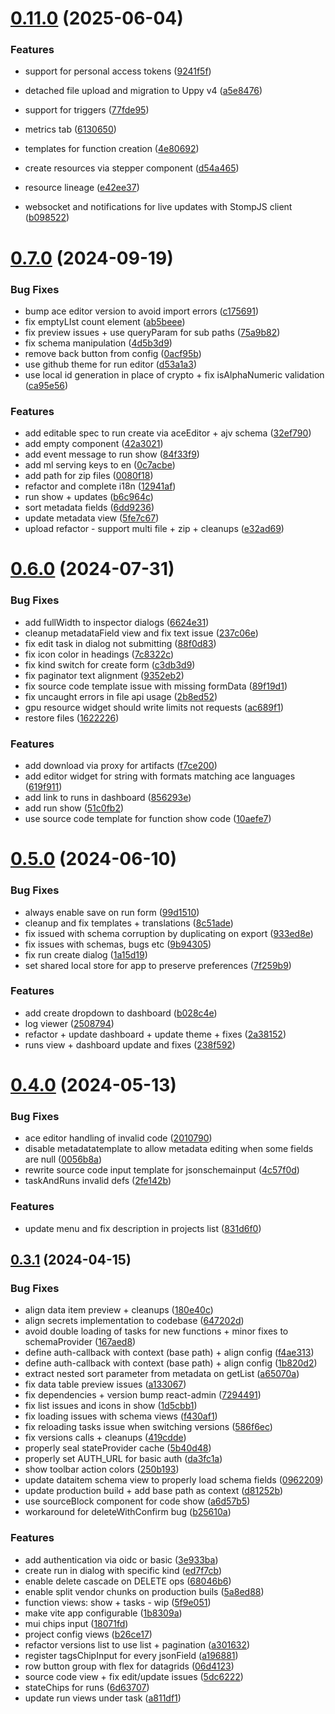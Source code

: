 # [0.11.0](https://github.com/scc-digitalhub/digitalhub-console/compare/0.7.0...0.11.0) (2025-06-04)


### Features

* support for personal access tokens ([9241f5f](https://github.com/scc-digitalhub/digitalhub-console/commit/9241f5f9ec3a345323008fa2b0e6f7c5fba18b4a))

* detached file upload and migration to Uppy v4 ([a5e8476](https://github.com/scc-digitalhub/digitalhub-console/commit/a5e8476c529d1605cd13030ae48326bf3549a289))

* support for triggers ([77fde95](https://github.com/scc-digitalhub/digitalhub-console/commit/77fde95eee6409e6ee284828875652ba19ca6447))

* metrics tab ([6130650](https://github.com/scc-digitalhub/digitalhub-console/commit/613065035403631c5ec3400f5ca4126b59fa9e28))

* templates for function creation ([4e80692](https://github.com/scc-digitalhub/digitalhub-console/commit/4e80692845c6f3a8eb2f421267b5991d21915aed))

* create resources via stepper component ([d54a465](https://github.com/scc-digitalhub/digitalhub-console/commit/d54a465e0ed8529bb8255affdb32fd4c76ea3af3))

* resource lineage ([e42ee37](https://github.com/scc-digitalhub/digitalhub-console/commit/e42ee37e835cae25c58d5fb79c947428c419900b))

* websocket and notifications for live updates with StompJS client ([b098522](https://github.com/scc-digitalhub/digitalhub-console/commit/b09852217178d841e8354355a1f7bd102b107306))


# [0.7.0](https://github.com/scc-digitalhub/digitalhub-console/compare/0.6.0...0.7.0) (2024-09-19)


### Bug Fixes

* bump ace editor version to avoid import errors ([c175691](https://github.com/scc-digitalhub/digitalhub-console/commit/c175691cf1570e454b710e716df37026780153c4))
* fix emptyLIst count element ([ab5beee](https://github.com/scc-digitalhub/digitalhub-console/commit/ab5beeeb8d5b292699e0b5c9d4722471f3e8483d))
* fix preview issues + use queryParam for sub paths ([75a9b82](https://github.com/scc-digitalhub/digitalhub-console/commit/75a9b82bfef2bcae3fd4d84c28e0667b551a9302))
* fix schema manipulation ([4d5b3d9](https://github.com/scc-digitalhub/digitalhub-console/commit/4d5b3d9552874a35989356a299c0e10edd5e4d4c))
* remove back button from config ([0acf95b](https://github.com/scc-digitalhub/digitalhub-console/commit/0acf95b726eb4cfa4ceee52a500344b3724c2755))
* use github theme for run editor ([d53a1a3](https://github.com/scc-digitalhub/digitalhub-console/commit/d53a1a35a4b571a303a7970d2a6827662c0dc989))
* use local id generation in place of crypto + fix isAlphaNumeric validation ([ca95e56](https://github.com/scc-digitalhub/digitalhub-console/commit/ca95e56ecc1fe18bbfc8f94ea6d00b3ed24c0ff2))


### Features

* add editable spec to run create via aceEditor + ajv schema ([32ef790](https://github.com/scc-digitalhub/digitalhub-console/commit/32ef79015b859e1c730c5d60d8bc8baa80a0a20a))
* add empty component ([42a3021](https://github.com/scc-digitalhub/digitalhub-console/commit/42a3021dbf3999c39d91d236350a57bc6f81cf2c))
* add event message to run show ([84f33f9](https://github.com/scc-digitalhub/digitalhub-console/commit/84f33f9ad7d6b84923adeb0fdad9973220253d20))
* add ml serving keys to en ([0c7acbe](https://github.com/scc-digitalhub/digitalhub-console/commit/0c7acbe98cdba151bd18428d2a97b20c71608b52))
* add path for zip files ([0080f18](https://github.com/scc-digitalhub/digitalhub-console/commit/0080f18233acf51caee4b13b2e622bfcb2b265a2))
* refactor and complete i18n ([12941af](https://github.com/scc-digitalhub/digitalhub-console/commit/12941af199eb0b7c895a667cdf34ad3f18d1a0f3))
* run show + updates ([b6c964c](https://github.com/scc-digitalhub/digitalhub-console/commit/b6c964c010a7e4383e188453266362ae8cf3bf19))
* sort metadata fields ([6dd9236](https://github.com/scc-digitalhub/digitalhub-console/commit/6dd9236e46e27c96e1753ca5697f8b8585277da9))
* update metadata view ([5fe7c67](https://github.com/scc-digitalhub/digitalhub-console/commit/5fe7c67c1029a953ab3e6d90dea5b37447ca48de))
* upload refactor - support multi file + zip + cleanups ([e32ad69](https://github.com/scc-digitalhub/digitalhub-console/commit/e32ad698c876ab09de4604862a3dc5a78494344b))



# [0.6.0](https://github.com/scc-digitalhub/digitalhub-console/compare/0.5.0...0.6.0) (2024-07-31)


### Bug Fixes

* add fullWidth to inspector dialogs ([6624e31](https://github.com/scc-digitalhub/digitalhub-console/commit/6624e312fd33ed043bfa0d9559fd7962f6d2f5fc))
* cleanup metadataField view and fix text issue ([237c06e](https://github.com/scc-digitalhub/digitalhub-console/commit/237c06e2c60ce6ed551179b4e00c65a8427263fd))
* fix edit task in dialog not submitting ([88f0d83](https://github.com/scc-digitalhub/digitalhub-console/commit/88f0d83f2bf7e5773af2aa8f0fc544487ac9dbf2))
* fix icon color in headings ([7c8322c](https://github.com/scc-digitalhub/digitalhub-console/commit/7c8322ccd828e3da1c9ec6320d8c33d71493be2d))
* fix kind switch for create form ([c3db3d9](https://github.com/scc-digitalhub/digitalhub-console/commit/c3db3d980a177ea0569d33083ce2a4a5f9f1fd39))
* fix paginator text alignment ([9352eb2](https://github.com/scc-digitalhub/digitalhub-console/commit/9352eb209e4ac4f69e39f07e4a945089475e7600))
* fix source code template issue with missing formData ([89f19d1](https://github.com/scc-digitalhub/digitalhub-console/commit/89f19d116950660773a5c2dcb19dd5c84b556582))
* fix uncaught errors in file api usage ([2b8ed52](https://github.com/scc-digitalhub/digitalhub-console/commit/2b8ed521c437e78d6dc84290f5c5468682bd8784))
* gpu resource widget should write limits not requests ([ac689f1](https://github.com/scc-digitalhub/digitalhub-console/commit/ac689f1a365ad118759baa86aacc3b0e99633587))
* restore files ([1622226](https://github.com/scc-digitalhub/digitalhub-console/commit/1622226b34d11889688111e4a6a02837386a314f))


### Features

* add download via proxy for artifacts ([f7ce200](https://github.com/scc-digitalhub/digitalhub-console/commit/f7ce200af471d518bc68c1d445ce76b9831e56b3))
* add editor widget for string with formats matching ace languages ([619f911](https://github.com/scc-digitalhub/digitalhub-console/commit/619f9118464797d3d66ac89351e495f54ddbe2d0))
* add link to runs in dashboard ([856293e](https://github.com/scc-digitalhub/digitalhub-console/commit/856293e2e776eab6c460d904bfe2370907ea4c36))
* add run show ([51c0fb2](https://github.com/scc-digitalhub/digitalhub-console/commit/51c0fb209cf33a2da13b897a340ab5d3cd1cdbcd))
* use source code template for function show code ([10aefe7](https://github.com/scc-digitalhub/digitalhub-console/commit/10aefe7a73801c8b65b425425dd10e4414c0b53e))



# [0.5.0](https://github.com/scc-digitalhub/digitalhub-console/compare/0.4.0...0.5.0) (2024-06-10)


### Bug Fixes

* always enable save on run form ([99d1510](https://github.com/scc-digitalhub/digitalhub-console/commit/99d1510b291b4a0cea5af3b470f60ea9a49b781c))
* cleanup and fix templates + translations ([8c51ade](https://github.com/scc-digitalhub/digitalhub-console/commit/8c51ade56f707856ee796ae41a1f7c7fd47447a3))
* fix issued with schema corruption by duplicating on export ([933ed8e](https://github.com/scc-digitalhub/digitalhub-console/commit/933ed8e23eeeaf80ac8cb68bb61f73beb297dfd8))
* fix issues with schemas, bugs etc ([9b94305](https://github.com/scc-digitalhub/digitalhub-console/commit/9b943052e53c62226ef9b149129df99019414caf))
* fix run create dialog ([1a15d19](https://github.com/scc-digitalhub/digitalhub-console/commit/1a15d19cbd13470f850071f374f12d97725781a8))
* set shared local store for app to preserve preferences ([7f259b9](https://github.com/scc-digitalhub/digitalhub-console/commit/7f259b98f12ceca82cd8ca3e18c35e20882454ae))


### Features

* add create dropdown to dashboard ([b028c4e](https://github.com/scc-digitalhub/digitalhub-console/commit/b028c4e771c125c8a079d37bb1e24b2cc7f3ecbb))
* log viewer ([2508794](https://github.com/scc-digitalhub/digitalhub-console/commit/2508794fb8add72bf65c3dd40be25177fab9ecb3))
* refactor + update dashboard + update theme + fixes ([2a38152](https://github.com/scc-digitalhub/digitalhub-console/commit/2a38152603de0731c0965027a479e2ed843a2f66))
* runs view + dashboard update and fixes ([238f592](https://github.com/scc-digitalhub/digitalhub-console/commit/238f592ec7cbc3c40ff30d92b2888c974d18a239))



# [0.4.0](https://github.com/scc-digitalhub/digitalhub-console/compare/0.3.1...0.4.0) (2024-05-13)


### Bug Fixes

* ace editor handling of invalid code ([2010790](https://github.com/scc-digitalhub/digitalhub-console/commit/2010790641dd777d7008c6ec203aaf2e55d46224))
* disable metadatatemplate to allow metadata editing when some fields are null ([0056b8a](https://github.com/scc-digitalhub/digitalhub-console/commit/0056b8a32742fae68d478ed45c31b8abbaa985f6))
* rewrite source code input template for jsonschemainput ([4c57f0d](https://github.com/scc-digitalhub/digitalhub-console/commit/4c57f0d078e543a8170b35bda37cddc0e38e877e))
* taskAndRuns invalid defs ([2fe142b](https://github.com/scc-digitalhub/digitalhub-console/commit/2fe142bb6be3d204b74bec90f1ba45d4db71ee13))


### Features

* update menu and fix description in projects list ([831d6f0](https://github.com/scc-digitalhub/digitalhub-console/commit/831d6f0a814eaff88c2af0335538c5ffc294fd91))



## [0.3.1](https://github.com/scc-digitalhub/digitalhub-console/compare/06d4123e151c13d0217059a8e815ba98b3fa74c4...0.3.1) (2024-04-15)


### Bug Fixes

* align data item preview + cleanups ([180e40c](https://github.com/scc-digitalhub/digitalhub-console/commit/180e40c2b2d8815c0b6ae3799a19ae92b9d816b8))
* align secrets implementation to codebase ([647202d](https://github.com/scc-digitalhub/digitalhub-console/commit/647202d8261819a26dfba32fd06ab3261986819f))
* avoid double loading of tasks for new functions + minor fixes to schemaProvider ([167aed8](https://github.com/scc-digitalhub/digitalhub-console/commit/167aed862e37317e871084a45e7c52c363739595))
* define auth-callback with context (base path) + align config ([f4ae313](https://github.com/scc-digitalhub/digitalhub-console/commit/f4ae31382d7bb1f303a7109172f35ef5bcc2fae1))
* define auth-callback with context (base path) + align config ([1b820d2](https://github.com/scc-digitalhub/digitalhub-console/commit/1b820d2c296540687eb84a159b25749c1dc06a01))
* extract nested sort parameter from metadata on getList ([a65070a](https://github.com/scc-digitalhub/digitalhub-console/commit/a65070a5c3ce994abb2c0ebdaa42dcc68afc4291))
* fix data table preview issues ([a133067](https://github.com/scc-digitalhub/digitalhub-console/commit/a13306790acef617b9e3c4856865664099e3e8a5))
* fix dependencies + version bump react-admin ([7294491](https://github.com/scc-digitalhub/digitalhub-console/commit/7294491598b65f90fd1dd39e3d24e3d7eb638b96))
* fix list issues and icons in show ([1d5cbb1](https://github.com/scc-digitalhub/digitalhub-console/commit/1d5cbb17a0d93fd9eabd1c4528cee1d201851efa))
* fix loading issues with schema views ([f430af1](https://github.com/scc-digitalhub/digitalhub-console/commit/f430af1a886e5032dde074e225306a566ecaae6e))
* fix reloading tasks issue when switching versions ([586f6ec](https://github.com/scc-digitalhub/digitalhub-console/commit/586f6ec3a9bb1661ad67df9454c5188f2ddc0835))
* fix versions calls + cleanups ([419cdde](https://github.com/scc-digitalhub/digitalhub-console/commit/419cdde0dd24fb9f50b704c55671b7595cbcc6c9))
* properly seal stateProvider cache ([5b40d48](https://github.com/scc-digitalhub/digitalhub-console/commit/5b40d48958aca8a2b2e3f78d102df5b8463cf773))
* properly set AUTH_URL for basic auth ([da3fc1a](https://github.com/scc-digitalhub/digitalhub-console/commit/da3fc1a0f9334969c2c4b8ffe9cbb0267841d317))
* show toolbar action colors ([250b193](https://github.com/scc-digitalhub/digitalhub-console/commit/250b193451dd5a5e0fba571d82260c114ef876d4))
* update dataitem schema view to properly load schema fields ([0962209](https://github.com/scc-digitalhub/digitalhub-console/commit/09622094d8bfc31aaefd5f0a248297e340d0b6b9))
* update production build + add base path as context ([d81252b](https://github.com/scc-digitalhub/digitalhub-console/commit/d81252b690e2cb6d72b92ef5da4297b289da2aed))
* use sourceBlock component for code show ([a6d57b5](https://github.com/scc-digitalhub/digitalhub-console/commit/a6d57b5185b65d580acbe8489239bc2134b335c3))
* workaround for deleteWithConfirm bug ([b25610a](https://github.com/scc-digitalhub/digitalhub-console/commit/b25610a9022bf9792d4c3f2e03f2141dbff226f2))


### Features

* add authentication via oidc or basic ([3e933ba](https://github.com/scc-digitalhub/digitalhub-console/commit/3e933ba6324242c4d1226acefd4b9b301bc7cdba))
* create run in dialog with specific kind ([ed7f7cb](https://github.com/scc-digitalhub/digitalhub-console/commit/ed7f7cb857519d794e0abaca450b4e9fdf25c6ab))
* enable delete cascade on DELETE ops ([68046b6](https://github.com/scc-digitalhub/digitalhub-console/commit/68046b6e25cfbe0095069b29b300feef86a5641b))
* enable split vendor chunks on production buils ([5a8ed88](https://github.com/scc-digitalhub/digitalhub-console/commit/5a8ed88623e7beeb423b3ca46e6c7426f1119521))
* function views: show + tasks - wip ([5f9e051](https://github.com/scc-digitalhub/digitalhub-console/commit/5f9e051854bbdc56ddc5036b1fb3b62308da3ab1))
* make vite app configurable ([1b8309a](https://github.com/scc-digitalhub/digitalhub-console/commit/1b8309ab06b5b9786f6899d6cc13e352c00f8f39))
* mui chips input ([18071fd](https://github.com/scc-digitalhub/digitalhub-console/commit/18071fd9addf2817a8a26983542339eb8c3fd4a3))
* project config views ([b26ce17](https://github.com/scc-digitalhub/digitalhub-console/commit/b26ce17efcde201c9ec5cf441e1f1aa3d3a6f31a))
* refactor versions list to use list + pagination ([a301632](https://github.com/scc-digitalhub/digitalhub-console/commit/a301632e489be732ae340ee934deca6d59540a90))
* register tagsChipInput for every jsonField ([a196881](https://github.com/scc-digitalhub/digitalhub-console/commit/a19688151d9aaf7e7a28369e704743e83337f5ba))
* row button group with flex for datagrids ([06d4123](https://github.com/scc-digitalhub/digitalhub-console/commit/06d4123e151c13d0217059a8e815ba98b3fa74c4))
* source code view + fix edit/update issues ([5dc6222](https://github.com/scc-digitalhub/digitalhub-console/commit/5dc6222db5b1cd6b7b5fec4038d90b2f5d5b8ac0))
* stateChips for runs ([6d63707](https://github.com/scc-digitalhub/digitalhub-console/commit/6d6370793bbad47a94faa90db52daf4742237e17))
* update run views under task ([a811df1](https://github.com/scc-digitalhub/digitalhub-console/commit/a811df1d8b74c93ea7ae7557984237c9cca40a75))



